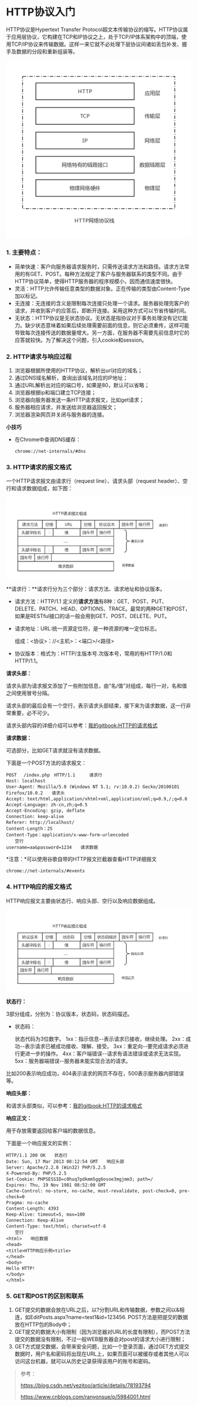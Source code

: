 # HTTP协议入门

HTTP协议是Hypertext Transfer Protocol超文本传输协议的缩写。HTTP协议属于应用层协议，它构建在TCP和IP协议之上，处于TCP/IP体系架构中的顶端，使用TCP/IP协议来传输数据。这样一来它就不必处理下层协议间诸如丢包补发、握手及数据的分段和重新组装等。

![](../../assets/5层网络模型.png)

### 1. 主要特点：

- 简单快速：客户向服务器请求服务时，只需传送请求方法和路径。请求方法常用的有GET、POST。每种方法规定了客户与服务器联系的类型不同。由于HTTP协议简单，使得HTTP服务器的程序规模小，因而通信速度很快。
- 灵活：HTTP允许传输任意类型的数据对象。正在传输的类型由Content-Type加以标记。
- 无连接：无连接的含义是限制每次连接只处理一个请求。服务器处理完客户的请求，并收到客户的应答后，即断开连接。采用这种方式可以节省传输时间。
- 无状态：HTTP协议是无状态协议。无状态是指协议对于事务处理没有记忆能力。缺少状态意味着如果后续处理需要前面的信息，则它必须重传，这样可能导致每次连接传送的数据量增大。另一方面，在服务器不需要先前信息时它的应答就较快。为了解决这个问题，引入cookie和session。

### 2. HTTP请求与响应过程

1. 浏览器根据所使用的HTTP协议，解析出url对应的域名；
2. 通过DNS域名解析，查询出该域名对应的IP地址；
3. 通过URL解析出对应的端口号，如果是80，默认可以省略；
4. 浏览器根据ip和端口建立TCP连接；
5. 浏览器向服务器发送一条HTTP请求报文，比如get请求；
6. 服务器相应请求，并发送给浏览器返回报文；
7. 浏览器渲染网页并关闭与服务器的连接。

**小技巧**

- 在Chrome中查询DNS缓存：

  ```
  chrome://net-internals/#dns
  ```


### 3. HTTP请求的报文格式

一个HTTP请求报文由请求行（request line）、请求头部（request header）、空行和请求数据组成，如下图：

![](../../assets/HTTP请求报文组成.png)

**请求行：**请求行分为三个部分：请求方法、请求地址和协议版本。

- 请求方法：HTTP/1.1 定义的**请求方法**有8种：GET、POST、PUT、DELETE、PATCH、HEAD、OPTIONS、TRACE。最常的两种GET和POST，如果是RESTful接口的话一般会用到GET、POST、DELETE、PUT。

- 请求地址：URL:统一资源定位符，是一种资源的唯一定位标志。

  组成：<协议>：//<主机>：<端口>/<路径>

- 协议版本：格式为：HTTP/主版本号.次版本号，常用的有HTTP/1.0和HTTP/1.1。

**请求头部：**

请求头部为请求报文添加了一些附加信息，由“名/值”对组成，每行一对，名和值之间使用冒号分隔。

请求头部的最后会有一个空行，表示请求头部结束，接下来为请求数据，这一行非常重要，必不可少。

请求头部内容的详细介绍可以参考：[我的gitbook:HTTP的请求格式](https://wangjun-scu.gitbooks.io/learnjava/content/%E6%8A%80%E6%9C%AF%E5%AD%A6%E4%B9%A0/%E8%AE%A1%E7%AE%97%E6%9C%BA%E7%BD%91%E7%BB%9C/HTTP_POST%E8%AF%B7%E6%B1%82%E7%9A%84%E6%95%B0%E6%8D%AE%E6%A0%BC%E5%BC%8F.html)

**请求数据：**

可选部分，比如GET请求就没有请求数据。

下面是一个POST方法的请求报文：

```
POST 　/index.php　HTTP/1.1 　　 请求行
Host: localhost
User-Agent: Mozilla/5.0 (Windows NT 5.1; rv:10.0.2) Gecko/20100101 Firefox/10.0.2　　请求头
Accept: text/html,application/xhtml+xml,application/xml;q=0.9,/;q=0.8
Accept-Language: zh-cn,zh;q=0.5
Accept-Encoding: gzip, deflate
Connection: keep-alive
Referer: http://localhost/
Content-Length：25
Content-Type：application/x-www-form-urlencoded
　　空行
username=aa&password=1234　　请求数据
```

*注意：*可以使用谷歌自带的HTTP报文拦截器查看HTTP详细报文

```
chrome://net-internals/#events
```

### 4. HTTP响应的报文格式

HTTP响应报文主要由状态行、响应头部、空行以及响应数据组成。

![](../../assets/HTTP响应报文组成.png)

**状态行：**

3部分组成，分别为：协议版本，状态码，状态码描述。

- 状态码：

  状态代码为3位数字。
  1xx：指示信息--表示请求已接收，继续处理。
  2xx：成功--表示请求已被成功接收、理解、接受。
  3xx：重定向--要完成请求必须进行更进一步的操作。
  4xx：客户端错误--请求有语法错误或请求无法实现。
  5xx：服务器端错误--服务器未能实现合法的请求。

比如200表示响应成功，404表示请求的网页不存在，500表示服务器内部错误等。

**响应头部：**

和请求头部类似，可以参考：[我的gitbook:HTTP的请求格式](https://wangjun-scu.gitbooks.io/learnjava/content/%E6%8A%80%E6%9C%AF%E5%AD%A6%E4%B9%A0/%E8%AE%A1%E7%AE%97%E6%9C%BA%E7%BD%91%E7%BB%9C/HTTP_POST%E8%AF%B7%E6%B1%82%E7%9A%84%E6%95%B0%E6%8D%AE%E6%A0%BC%E5%BC%8F.html)

**响应正文：**

用于存放需要返回给客户端的数据信息。

下面是一个响应报文的实例：

```
HTTP/1.1 200 OK　　状态行
Date: Sun, 17 Mar 2013 08:12:54 GMT　　响应头部
Server: Apache/2.2.8 (Win32) PHP/5.2.5
X-Powered-By: PHP/5.2.5
Set-Cookie: PHPSESSID=c0huq7pdkmm5gg6osoe3mgjmm3; path=/
Expires: Thu, 19 Nov 1981 08:52:00 GMT
Cache-Control: no-store, no-cache, must-revalidate, post-check=0, pre-check=0
Pragma: no-cache
Content-Length: 4393
Keep-Alive: timeout=5, max=100
Connection: Keep-Alive
Content-Type: text/html; charset=utf-8
　　空行
<html>　　响应数据
<head>
<title>HTTP响应示例<title>
</head>
<body>
Hello HTTP!
</body>
</html>
```

### 5. GET和POST的区别和联系

1. GET提交的数据会放在URL之后，以?分割URL和传输数据，参数之间以&相连，如EditPosts.aspx?name=test1&id=123456. POST方法是把提交的数据放在HTTP包的Body中；
2. GET提交的数据大小有限制（因为浏览器对URL的长度有限制），而POST方法提交的数据没有限制，不过一般WEB服务器会对post的请求大小进行限制；
3. GET方式提交数据，会带来安全问题，比如一个登录页面，通过GET方式提交数据时，用户名和密码将出现在URL上，如果页面可以被缓存或者其他人可以访问这台机器，就可以从历史记录获得该用户的账号和密码。

> 参考：
>
> https://blog.csdn.net/yezitoo/article/details/78193794
>
> https://www.cnblogs.com/ranyonsue/p/5984001.html